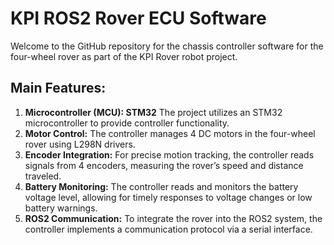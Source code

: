 # KPI ROS2 Rover ECU Software
Welcome to the GitHub repository for the chassis controller software for the four-wheel rover as part of the KPI Rover robot project.

## Main Features:
1. **Microcontroller (MCU): STM32** The project utilizes an STM32 microcontroller to provide controller functionality.
2. **Motor Control:** The controller manages 4 DC motors in the four-wheel rover using L298N drivers.
3. **Encoder Integration:** For precise motion tracking, the controller reads signals from 4 encoders, measuring the rover’s speed and distance traveled.
4. **Battery Monitoring:** The controller reads and monitors the battery voltage level, allowing for timely responses to voltage changes or low battery warnings.
5. **ROS2 Communication:** To integrate the rover into the ROS2 system, the controller implements a communication protocol via a serial interface.
